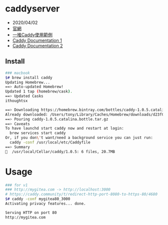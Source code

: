 # caddyserver

- 2020/04/02
- [官網](https://caddyserver.com/)
- [一堆Caddy使用範例](https://github.com/caddyserver/caddy)
- [Caddy Documentation 1](https://caddyserver.com/v1/docs)
- [Caddy Documentation 2](https://caddyserver.com/docs/getting-started)


## Install

```bash
### macbook
$# brew install caddy
Updating Homebrew...
==> Auto-updated Homebrew!
Updated 1 tap (homebrew/cask).
==> Updated Casks
ithoughtsx                                                                                 shinhan-ezplus

==> Downloading https://homebrew.bintray.com/bottles/caddy-1.0.5.catalina.bottle.tar.gz
Already downloaded: /Users/tony/Library/Caches/Homebrew/downloads/d23f06644034092ed9f38815513df252b948766a914d4ea74ecead264d63f6b5--caddy-1.0.5.catalina.bottle.tar.gz
==> Pouring caddy-1.0.5.catalina.bottle.tar.gz
==> Caveats
To have launchd start caddy now and restart at login:
  brew services start caddy
Or, if you don\'t want/need a background service you can just run:
  caddy -conf /usr/local/etc/Caddyfile
==> Summary
🍺  /usr/local/Cellar/caddy/1.0.5: 6 files, 20.7MB
```


# Usage

```bash
### for v1
### http://mygitea.com -> http://localhost:3000
# https://caddy.community/t/redirect-http-port-8080-to-https-80/4680
$# caddy -conf mygitea80_3000
Activating privacy features... done.

Serving HTTP on port 80
http://mygitea.com
```

